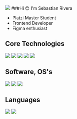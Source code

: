 ![](https://i.ibb.co/MhvCFYj/Presentation-Card.png)
###Hi 😊 I'm Sebastian Rivera 
- Platzi Master Student
- Frontend Developer
- Figma enthusiast
## Core Technologies
![](https://i.ibb.co/KL8vY6n/figma.png) ![](https://i.ibb.co/xJHRp7R/css.png) ![](https://i.ibb.co/L5GXNnx/sass.png) ![](https://i.ibb.co/J3TLwHp/js.png) ![](https://i.ibb.co/7NL21kX/html.png)
## Software, OS's
![](https://i.ibb.co/mhQbSCs/VS.png) ![](https://i.ibb.co/9t88trG/mint.png) ![](https://i.ibb.co/MpWsqh4/win.png)
## Languages
![](https://i.ibb.co/jk3XM6c/spanish.png) ![](https://i.ibb.co/56W91fS/English.png)
